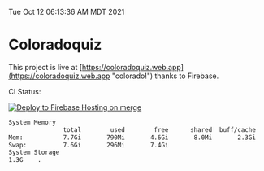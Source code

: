 Tue Oct 12 06:13:36 AM MDT 2021

# Coloradoquiz


This project is live at [https://coloradoquiz.web.app](https://coloradoquiz.web.app "colorado!") thanks to Firebase.

CI Status: 

[![Deploy to Firebase Hosting on merge](https://github.com/teamkushal/coloradoquiz/actions/workflows/firebase-hosting-merge.yml/badge.svg)](https://github.com/teamkushal/coloradoquiz/actions/workflows/firebase-hosting-merge.yml)

```bash
System Memory
               total        used        free      shared  buff/cache   available
Mem:           7.7Gi       790Mi       4.6Gi       8.0Mi       2.3Gi       6.5Gi
Swap:          7.6Gi       296Mi       7.4Gi
System Storage
1.3G	.
```
```bash
